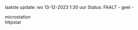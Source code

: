 laatste update: 
wo 13-12-2023  1:30   uur 
Status: FAALT - geel - 
<div class="service R">microstation</div><div class="service Y">httpstat</div>